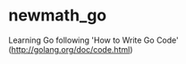 newmath_go
==========

Learning Go following 'How to Write Go Code' (http://golang.org/doc/code.html)
